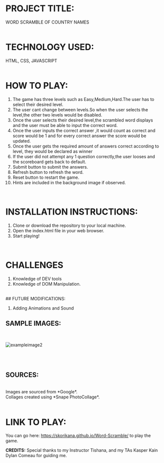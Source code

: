 # **PROJECT TITLE:** 
WORD SCRAMBLE OF COUNTRY NAMES
<br>
<br>

# **TECHNOLOGY USED:**

HTML, CSS, JAVASCRIPT
<br>
<br>
# **HOW TO PLAY:**
1. The game has three levels such as Easy,Medium,Hard.The user has to select their desired level. <br>
2. The user cant change between levels.So when the user selects the level,the other two levels would be disabled. <br>
3. Once the user selects their desired level,the scrambled word displays and the user must be able to input the correct word. <br>
4. Once the user inputs the correct answer ,it would count as correct and score would be 1 and for every correct answer the score would be updated.<br>
5. Once the user gets the required amount of answers correct according to level, they would be declared as winner <br>
6. If the user did not attempt any 1 question correctly,the user looses and the scoreboard gets back to default. <br>
7. Submit button to submit the answers. <br>
8. Refresh button to refresh the word.  <br>
9. Reset button to restart the game.    <br>
10. Hints are included in the background image if observed.<br>
<br>

# **INSTALLATION INSTRUCTIONS:**
1. Clone or download the repository to your local machine.<br>
2. Open the index.html file in your web browser.<br>
3. Start playing!<br>
<br>

# **CHALLENGES**

1. Knowledge of DEV tools <br>
2. Knowledge of DOM Manipulation.<br>
<br>
## FUTURE MODIFICATIONS:

1. Adding Animations and Sound<br>

## SAMPLE IMAGES:

<br>

![exampleimage2](https://user-images.githubusercontent.com/126014468/229966535-e5c8ca08-8b98-4bac-8448-dccf659acee3.png)

<br>
<br>

## **SOURCES:**
<br>
Images are sourced from *Google*.<br>
Collages created using *Snape PhotoCollage*. 
<br>
<br>

# **LINK TO PLAY:**
You can go here: https://skorikana.github.io/Word-Scramble/  to play the game.

**CREDITS:**
Special thanks to my Instructor Tishana, and my TAs Kasper Kain Dylan Comeau  for guiding me.
